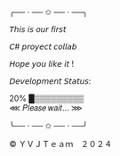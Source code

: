 ╭── ⋅ ── ✩ ── ⋅ ──╮

  𝘛𝘩𝘪𝘴 𝘪𝘴 𝘰𝘶𝘳 𝘧𝘪𝘳𝘴𝘵

 𝘊# 𝘱𝘳𝘰𝘺𝘦𝘤𝘵 𝘤𝘰𝘭𝘭𝘢𝘣
        
 𝘏𝘰𝘱𝘦 𝘺𝘰𝘶 𝘭𝘪𝘬𝘦 𝘪𝘵 !

𝘋𝘦𝘷𝘦𝘭𝘰𝘱𝘮𝘦𝘯𝘵 𝘚𝘵𝘢𝘵𝘶𝘴: 
                   
   20% █▒▒▒▒▒▒▒▒▒    
⋘ 𝑃𝑙𝑒𝑎𝑠𝑒 𝑤𝑎𝑖𝑡... ⋙
 
╰── ⋅ ── ✩ ── ⋅ ──╯ 

© ＹＶＪＴｅａｍ　２０２４
